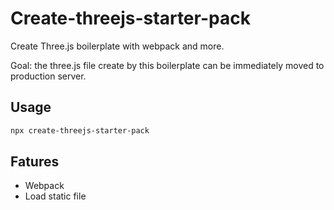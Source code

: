 
# Create-threejs-starter-pack

Create Three.js boilerplate with webpack and more. 

Goal: the three.js file create by this boilerplate can be immediately moved to production server.

## Usage

```sh
npx create-threejs-starter-pack
```

## Fatures

- Webpack
- Load static file